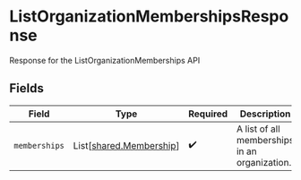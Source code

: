 # ListOrganizationMembershipsResponse

Response for the ListOrganizationMemberships API


## Fields

| Field                                                        | Type                                                         | Required                                                     | Description                                                  |
| ------------------------------------------------------------ | ------------------------------------------------------------ | ------------------------------------------------------------ | ------------------------------------------------------------ |
| `memberships`                                                | List[[shared.Membership](../../models/shared/membership.md)] | :heavy_check_mark:                                           | A list of all memberships in an organization.                |